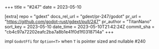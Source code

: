 +++
title = "#247"
date = 2023-05-10

[extra]
repo = "gdext"
docs_rel_url = "gdext/pr-247/godot"
pr_url = "https://github.com/godot-rust/gdext/pull/247"
pr_author = "TitanNano"
sort_key = 2023-05-10
date_time = 2023-05-10T21:42:24Z
commit_sha = "cb4c97a72202eafc2ba7a8b1e41f0d1f0318714a"
+++

impl `GodotFfi` for `Option<T>` when `T` is pointer sized and nullable #240
